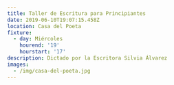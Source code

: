 ```yaml
---
title: Taller de Escritura para Principiantes
date: 2019-06-10T19:07:15.458Z
location: Casa del Poeta
fixture:
  - day: Miércoles
    hourend: '19'
    hourstart: '17'
description: Dictado por la Escritora Silvia Álvarez
images:
  - /img/casa-del-poeta.jpg
---
```


